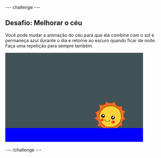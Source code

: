 \--- challenge \---

## Desafio: Melhorar o céu

Você pode mudar a animação do céu para que ela combine com o sol e permaneça azul durante o dia e retorne ao escuro quando ficar de noite. Faça uma repetição para sempre também.

![screenshot](images/sunrise-sky-challenge.png)

\--- /challenge \---